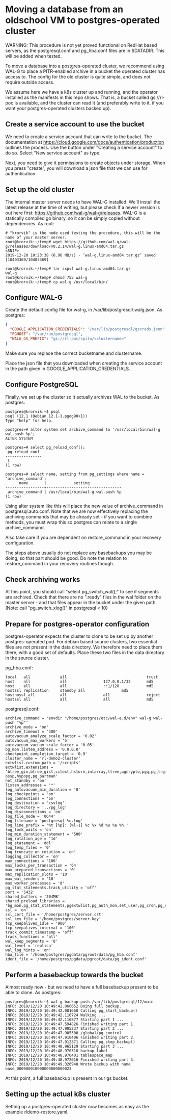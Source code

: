 # Moving a database from an oldschool VM to postgres-operated cluster

WARNING: This procedure is not yet proved functional on RedHat based servers, as the postgresql.conf and pg_hba.conf files are in $DATADIR. This will be added when tested. 

To move a database into a postgres-operated cluster, we recommend using WAL-G to place a PITR-enabled archive in a bucket the operated cluster has access to. The config for the old cluster is quite simple, and does not require outside access. 

We assume here we have a k8s cluster up and running, and the operator installed as the manifests in this repo shows. That is, a bucket called gs://rl-poc is available, and the cluster can read it (and preferably write to it, if you want your postgres-operated clusters backed up).

## Create a service account to use the bucket

We need to create a service account that can write to the bucket. The documentation at https://cloud.google.com/docs/authentication/production outlines the process. Use the button under "Creating a service account" to do so. Select "New service account" as type. 

Next, you need to give it permissions to create objects under storage. When you press "create", you will download a json file that we can use for authentication.

## Set up the old cluster

The internal master server needs to have WAL-G installed. We'll install the latest release at the time of writing, but please check if a newer version is out here first: https://github.com/wal-g/wal-g/releases. WAL-G is a statically compiled go binary, so it can be simply copied without dependencies. As root:

```console
# "krorvik" is the node used testing the procedure, this will be the name of your master server.
root@krorvik:~/temp# wget https://github.com/wal-g/wal-g/releases/download/v0.2.14/wal-g.linux-amd64.tar.gz
<SNIP>
2019-12-20 10:23:38 (6.96 MB/s) - ‘wal-g.linux-amd64.tar.gz’ saved [10403369/10403369]
 
root@krorvik:~/temp# tar zxpvf wal-g.linux-amd64.tar.gz
wal-g
root@krorvik:~/temp# chmod 755 wal-g
root@krorvik:~/temp# cp wal-g /usr/local/bin/
```

## Configure WAL-G

Create the default config file for wal-g, in /var/lib/postgresql/.walg.json. As postgres:

```/var/lib/postgresql/.walg.json
{
  "GOOGLE_APPLICATION_CREDENTIALS": "/var/lib/postgresql/gscreds.json",
  "PGHOST": "/var/run/postgresql",
  "WALG_GS_PREFIX": "gs://rl-poc/spilo/<clustername>"
}
```

Make sure you replace the correct bucketname and clustername.

Place the json file that you downloaded when creating the service account in the path given in GOOGLE_APPLICATION_CREDENTIALS. 

## Configure PostgreSQL

Finally, we set up the cluster so it actually archives WAL to the bucket. As postgres:

```console
postgres@krorvik:~$ psql
psql (12.1 (Debian 12.1-1.pgdg90+1))
Type "help" for help.
 
postgres=# alter system set archive_command to '/usr/local/bin/wal-g wal-push %p';
ALTER SYSTEM
 
postgres=# select pg_reload_conf();
 pg_reload_conf
----------------
 t
(1 row)
 
postgres=# select name, setting from pg_settings where name = 'archive_command';
      name       |            setting            
-----------------+---------------------------------
 archive_command | /usr/local/bin/wal-g wal-push %p
(1 row)
```

Using alter system like this will place the new value of archive_command in postgresql.auto.conf. Note that we are now effectively replacing the archiving commands that may be already set - if you want to combine methods, you must wrap this so postgres can relate to a single archive_command. 

Also take care if you are dependent on restore_command in your recovery configuration. 

The steps above usually do not replace any basebackups you may be doing, so that part should be good. Do note the relation to restore_command in your recovery routines though. 

## Check archiving works

At this point, you should call "select pg_switch_wal();" to see if segments are archived. Check that there are no ".ready" files in the wal folder on the master server - and that files appear in the bucket under the given path.  (Note: call "pg_switch_xlog()" in postgresql < 10)

## Prepare for postgres-operator configuration

postgres-operator expects the cluster to clone to be set up by another postgres-operated pod. For debian based source clusters, two essential files are not present in the data directory. We therefore need to place them there, with a good set of defaults. Place these two files in the data directory in the source cluster. 

pg_hba.conf:

```
local   all             all                                   trust
host    all             all                127.0.0.1/32       md5
host    all             all                ::1/128            md5
hostssl replication     standby all                md5
hostnossl all           all                all                reject
hostssl all             all                all                md5
```

postgresql.conf:

```
archive_command = 'envdir "/home/postgres/etc/wal-e.d/env" wal-g wal-push "%p"'
archive_mode = 'on'
archive_timeout = '300'
autovacuum_analyze_scale_factor = '0.02'
autovacuum_max_workers = '5'
autovacuum_vacuum_scale_factor = '0.05'
bg_mon.listen_address = '0.0.0.0'
checkpoint_completion_target = '0.9'
cluster_name = 'rl-demo2-cluster'
extwlist.custom_path = '/scripts'
extwlist.extensions = 'btree_gin,btree_gist,citext,hstore,intarray,ltree,pgcrypto,pgq,pg_trgm,postgres_fdw,uuid-ossp,hypopg,pg_partman'
hot_standby = 'on'
listen_addresses = '*'
log_autovacuum_min_duration = '0'
log_checkpoints = 'on'
log_connections = 'on'
log_destination = 'csvlog'
log_directory = '../pg_log'
log_disconnections = 'on'
log_file_mode = '0644'
log_filename = 'postgresql-%u.log'
log_line_prefix = '%t [%p]: [%l-1] %c %x %d %u %a %h '
log_lock_waits = 'on'
log_min_duration_statement = '500'
log_rotation_age = '1d'
log_statement = 'ddl'
log_temp_files = '0'
log_truncate_on_rotation = 'on'
logging_collector = 'on'
max_connections = '100'
max_locks_per_transaction = '64'
max_prepared_transactions = '0'
max_replication_slots = '10'
max_wal_senders = '10'
max_worker_processes = '8'
pg_stat_statements.track_utility = 'off'
port = '5432'
shared_buffers = '204MB'
shared_preload_libraries = 'bg_mon,pg_stat_statements,pgextwlist,pg_auth_mon,set_user,pg_cron,pg_stat_kcache'
ssl = 'on'
ssl_cert_file = '/home/postgres/server.crt'
ssl_key_file = '/home/postgres/server.key'
tcp_keepalives_idle = '900'
tcp_keepalives_interval = '100'
track_commit_timestamp = 'off'
track_functions = 'all'
wal_keep_segments = '8'
wal_level = 'replica'
wal_log_hints = 'on'
hba_file = '/home/postgres/pgdata/pgroot/data/pg_hba.conf'
ident_file = '/home/postgres/pgdata/pgroot/data/pg_ident.conf'
```

## Perform a basebackup towards the bucket

Almost ready now - but we need to have a full basebackup present to be able to clone. As postgres:

```console
postgres@krorvik:~$ wal-g backup-push /var/lib/postgresql/12/main
INFO: 2019/12/20 10:49:42.066652 Doing full backup.
INFO: 2019/12/20 10:49:42.081660 Calling pg_start_backup()
INFO: 2019/12/20 10:49:42.116724 Walking ...
INFO: 2019/12/20 10:49:42.116877 Starting part 1 ...
INFO: 2019/12/20 10:49:47.594826 Finished writing part 1.
INFO: 2019/12/20 10:49:47.905237 Starting part 2 ...
INFO: 2019/12/20 10:49:47.905300 /global/pg_control
INFO: 2019/12/20 10:49:47.910406 Finished writing part 2.
INFO: 2019/12/20 10:49:47.912371 Calling pg_stop_backup()
INFO: 2019/12/20 10:49:48.965129 Starting part 3 ...
INFO: 2019/12/20 10:49:48.970310 backup_label
INFO: 2019/12/20 10:49:48.970401 tablespace_map
INFO: 2019/12/20 10:49:48.972616 Finished writing part 3.
INFO: 2019/12/20 10:49:49.326948 Wrote backup with name base_000000010000000000000023
```

At this point, a full basebackup is present in our gs bucket.

## Setting up the actual k8s cluster

Setting up a postgres-operated cluster now becomes as easy as the example rldemo-restore.yaml. 

